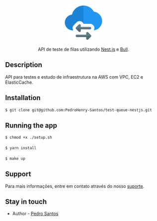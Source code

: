 <p align="center">
  <img src=".github/infra.png" width="120" alt="Test Logo" />
</p>

<p align="center">API de teste de filas utilizando <a href="https://docs.nestjs.com/" target="_blank">Nest.js</a> e <a href="https://www.npmjs.com/package/bull" target="_blank">Bull</a>.</p>
<p align="center">


## Description

API para testes e estudo de infraestrutura na AWS com VPC, EC2 e ElasticCache.

## Installation

```bash
$ git clone git@github.com:PedroHenry-Santos/test-queue-nestjs.git
```

## Running the app

```bash
$ chmod +x ./setup.sh

$ yarn install

$ make up
```

## Support

Para mais informações, entre em contato através do nosso [suporte]().

## Stay in touch

- Author - [Pedro Santos](https://www.linkedin.com/in/pedro-henry-santos/)
